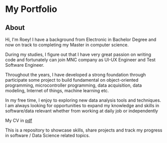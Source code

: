 # My Portfolio
## About
Hi, I'm Roey! I have a background from Electronic in Bachelor Degree and now on track to completing my Master in computer science. 

During my studies, I figure out that I have very great passion on writing code and fortunately can join MNC company as UI-UX Engineer and Test Software Engineer.

Throughout the years, I have developed a strong foundation through participate some project to build fundamental on object-oriented programming, microcontroller programming, data acquisition, data modeling, Internet of things, machine learning etc.

In my free time, I enjoy to exploring new data analysis tools and techniques. I am always looking for opportunities to expand my knowledge and skills in software/data relevant whether from working at daily job or independently

My CV in [pdf](https://github.com/Roey0204/My-Portfolio/blob/main/RoeyCV.pdf)

This is a repository to showcase skills, share projects and track my progress in software / Data Science related topics.
